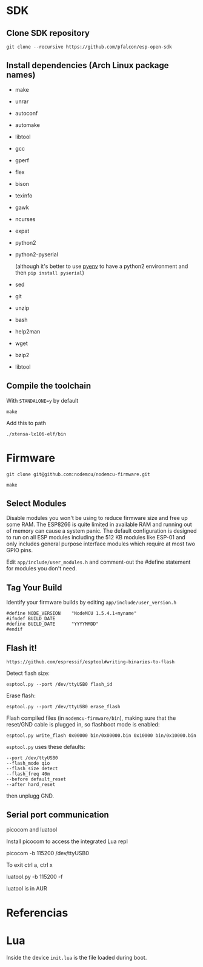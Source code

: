# SDK

## Clone SDK repository

    git clone --recursive https://github.com/pfalcon/esp-open-sdk

## Install dependencies (Arch Linux package names)

- make
- unrar
- autoconf
- automake
- libtool
- gcc
- gperf
- flex
- bison
- texinfo
- gawk
- ncurses
- expat

- python2
- python2-pyserial

  (although it's better to use [pyenv]() to have a python2 environment and then `pip install pyserial`)

- sed
- git
- unzip
- bash
- help2man
- wget
- bzip2
- libtool

## Compile the toolchain

With `STANDALONE=y` by default

    make

Add this to path

    ./xtensa-lx106-elf/bin

# Firmware

    git clone git@github.com:nodemcu/nodemcu-firmware.git

    make

## Select Modules

Disable modules you won't be using to reduce firmware size and free up some RAM. The ESP8266 is
quite limited in available RAM and running out of memory can cause a system panic. The default
configuration is designed to run on all ESP modules including the 512 KB modules like ESP-01 and
only includes general purpose interface modules which require at most two GPIO pins.

Edit `app/include/user_modules.h` and comment-out the #define statement for modules you don't need.

## Tag Your Build

Identify your firmware builds by editing `app/include/user_version.h`

    #define NODE_VERSION    "NodeMCU 1.5.4.1+myname"
    #ifndef BUILD_DATE
    #define BUILD_DATE      "YYYYMMDD"
    #endif

## Flash it!

    https://github.com/espressif/esptool#writing-binaries-to-flash

Detect flash size:

    esptool.py --port /dev/ttyUSB0 flash_id

Erase flash:

    esptool.py --port /dev/ttyUSB0 erase_flash

Flash compiled files (in `nodemcu-firmware/bin`), making sure that the
reset/GND cable is plugged in, so flashboot mode is enabled:

    esptool.py write_flash 0x00000 bin/0x00000.bin 0x10000 bin/0x10000.bin

`esptool.py` uses these defaults:

    --port /dev/ttyUSB0
    --flash_mode qio
    --flash_size detect
    --flash_freq 40m
    --before default_reset
    --after hard_reset

then unplugg GND.

## Serial port communication

picocom and luatool

Install picocom to access the integrated Lua repl

  picocom -b 115200 /dev/ttyUSB0

To exit ctrl a, ctrl x

  luatool.py -b 115200 -f <archivo>

luatool is in AUR

# Referencias

[esp8266]: http://www.esp8266.com/wiki/doku.php?id=toolchain#how_to_setup_a_vm_to_host_your_toolchain
[nodemcu]: https://nodemcu.readthedocs.io/en/master/en/build/
[pyenv]: https://github.com/yyuu/pyenv

# Lua

Inside the device `init.lua` is the file loaded during boot.
